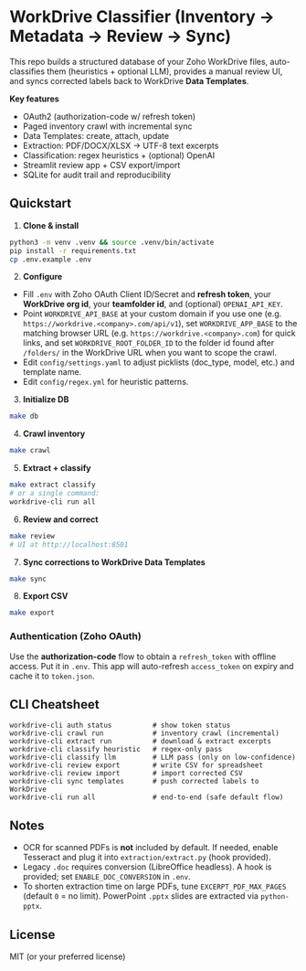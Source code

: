 # WorkDrive Classifier (Inventory → Metadata → Review → Sync)

This repo builds a structured database of your Zoho WorkDrive files, auto-classifies them (heuristics + optional LLM), provides a manual review UI, and syncs corrected labels back to WorkDrive **Data Templates**.

**Key features**
- OAuth2 (authorization-code w/ refresh token)
- Paged inventory crawl with incremental sync
- Data Templates: create, attach, update
- Extraction: PDF/DOCX/XLSX → UTF-8 text excerpts
- Classification: regex heuristics + (optional) OpenAI
- Streamlit review app + CSV export/import
- SQLite for audit trail and reproducibility

## Quickstart

1) **Clone & install**
```bash
python3 -m venv .venv && source .venv/bin/activate
pip install -r requirements.txt
cp .env.example .env
```

2. **Configure**

* Fill `.env` with Zoho OAuth Client ID/Secret and **refresh token**, your **WorkDrive org id**, your **teamfolder id**, and (optional) `OPENAI_API_KEY`.
* Point `WORKDRIVE_API_BASE` at your custom domain if you use one (e.g. `https://workdrive.<company>.com/api/v1`), set `WORKDRIVE_APP_BASE` to the matching browser URL (e.g. `https://workdrive.<company>.com`) for quick links, and set `WORKDRIVE_ROOT_FOLDER_ID` to the folder id found after `/folders/` in the WorkDrive URL when you want to scope the crawl.
* Edit `config/settings.yaml` to adjust picklists (doc_type, model, etc.) and template name.
* Edit `config/regex.yml` for heuristic patterns.

3. **Initialize DB**

```bash
make db
```

4. **Crawl inventory**

```bash
make crawl
```

5. **Extract + classify**

```bash
make extract classify
# or a single command:
workdrive-cli run all
```

6. **Review and correct**

```bash
make review
# UI at http://localhost:8501
```

7. **Sync corrections to WorkDrive Data Templates**

```bash
make sync
```

8. **Export CSV**

```bash
make export
```

### Authentication (Zoho OAuth)

Use the **authorization-code** flow to obtain a `refresh_token` with offline access. Put it in `.env`. This app will auto-refresh `access_token` on expiry and cache it to `token.json`.

## CLI Cheatsheet

```
workdrive-cli auth status          # show token status
workdrive-cli crawl run            # inventory crawl (incremental)
workdrive-cli extract run          # download & extract excerpts
workdrive-cli classify heuristic   # regex-only pass
workdrive-cli classify llm         # LLM pass (only on low-confidence)
workdrive-cli review export        # write CSV for spreadsheet
workdrive-cli review import        # import corrected CSV
workdrive-cli sync templates       # push corrected labels to WorkDrive
workdrive-cli run all              # end-to-end (safe default flow)
```

## Notes

* OCR for scanned PDFs is **not** included by default. If needed, enable Tesseract and plug it into `extraction/extract.py` (hook provided).
* Legacy `.doc` requires conversion (LibreOffice headless). A hook is provided; set `ENABLE_DOC_CONVERSION` in `.env`.
* To shorten extraction time on large PDFs, tune `EXCERPT_PDF_MAX_PAGES` (default `0` = no limit). PowerPoint `.pptx` slides are extracted via `python-pptx`.

## License

MIT (or your preferred license)

```
